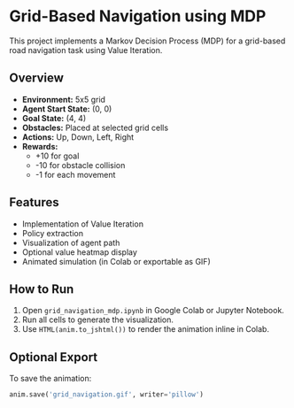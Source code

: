 # Grid-Based Navigation using MDP

This project implements a Markov Decision Process (MDP) for a grid-based road navigation task using Value Iteration.

## Overview

- **Environment:** 5x5 grid
- **Agent Start State:** (0, 0)
- **Goal State:** (4, 4)
- **Obstacles:** Placed at selected grid cells
- **Actions:** Up, Down, Left, Right
- **Rewards:**
  - +10 for goal
  - -10 for obstacle collision
  - -1 for each movement

## Features

- Implementation of Value Iteration
- Policy extraction
- Visualization of agent path
- Optional value heatmap display
- Animated simulation (in Colab or exportable as GIF)

## How to Run

1. Open `grid_navigation_mdp.ipynb` in Google Colab or Jupyter Notebook.
2. Run all cells to generate the visualization.
3. Use `HTML(anim.to_jshtml())` to render the animation inline in Colab.

## Optional Export

To save the animation:
```python
anim.save('grid_navigation.gif', writer='pillow')
